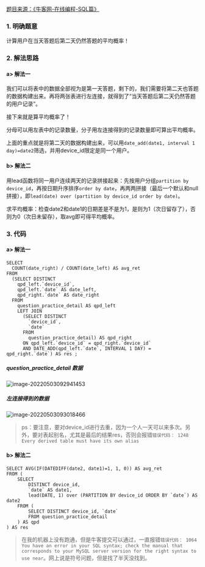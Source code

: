 [题目来源：《牛客网-在线编程-SQL篇》](https://www.nowcoder.com/practice/126083961ae0415fbde061d7ebbde453?tpId=199&tags=&title=&difficulty=0&judgeStatus=0&rp=0&sourceUrl=%2Fexam%2Foj%3Fpage%3D1%26tab%3DSQL%25E7%25AF%2587%26topicId%3D199)

### 1. 明确题意

计算用户在当天答题后第二天仍然答题的平均概率！

### 2. 解法思路

#### a> 解法一

我们可以将表中的数据全部视为是第一天答题，剩下的，我们需要将第二天也答题的数据构建出来。再将两张表进行左连接，就得到了“当天答题后第二天仍然答题的用户记录”。

接下来就是算平均概率了！

分母可以用左表中的记录数量，分子用左连接得到的记录数量即可算出平均概率。

上面的重点就是将第二天的数据构建出来，可以用`date_add(date1, interval 1 day)=date2`筛选，并用device_id限定是同一个用户。

#### b> 解法二

用lead函数将同一用户连续两天的记录拼接起来：先按用户分组`partition by device_id`，再按日期升序排序`order by date`，再两两拼接（最后一个默认和null拼接），即`lead(date) over (partition by device_id order by date)`。

求平均概率：检查date2和date1的日期差是不是为1，是则为1（次日留存了），否则为0（次日未留存），取avg即可得平均概率。

### 3. 代码

#### a> 解法一

```mysql
SELECT 
  COUNT(date_right) / COUNT(date_left) AS avg_ret 
FROM
  (SELECT DISTINCT 
    qpd_left.`device_id`,
    qpd_left.`date` AS date_left,
    qpd_right.`date` AS date_right 
  FROM
    question_practice_detail AS qpd_left 
    LEFT JOIN 
      (SELECT DISTINCT 
        `device_id`,
        `date` 
      FROM
        question_practice_detail) AS qpd_right 
      ON qpd_left.`device_id` = qpd_right.`device_id` 
      AND DATE_ADD(qpd_left.`date`, INTERVAL 1 DAY) = qpd_right.`date`) AS res ;
```

##### question_practice_detail 数据

![image-20220503092941453](https://gitee.com/PengZong888/imageSource/raw/master/img/2022/4/image-20220503092941453.png)

##### 左连接得到的数据

![image-20220503093018466](https://gitee.com/PengZong888/imageSource/raw/master/img/2022/4/image-20220503093018466.png)

> ps：要注意，要对device_id进行去重，因为一个人一天可以来多次。另外，要对表起别名，尤其是最后的结果res，否则会报错`错误代码： 1248 Every derived table must have its own alias`

#### b> 解法二

```mysql
SELECT AVG(IF(DATEDIFF(date2, date1)=1, 1, 0)) AS avg_ret
FROM (
    SELECT
        DISTINCT device_id,
        `date` AS date1,
        lead(DATE, 1) over (PARTITION BY device_id ORDER BY `date`) AS date2
    FROM (
        SELECT DISTINCT device_id, `date`
        FROM question_practice_detail
    ) AS qpd
) AS res
```

> 在我的机器上没有跑通，但是牛客提交可以通过，一直报错`错误代码： 1064
> You have an error in your SQL syntax; check the manual that corresponds to your MySQL server version for the right syntax to use near`。网上说是符号问题，但是找了半天没找到。